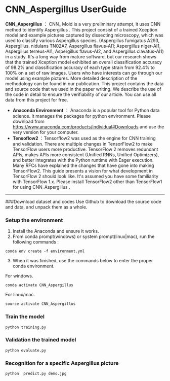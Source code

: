 # CNN_Aspergillus UserGuide

**CNN_Aspergillus** ：
 CNN_ Mold is a very preliminary attempt,  it uses CNN method to identify Aspergillus .
This project consist of a trained Xception model and example pictures captured by dissecting microscopy, which was used to classify various Aspergillus species. (Aspergillus fumigatus A293, Aspergillus. nidulans TN02A7, Aspergillus flavus-AI1; Aspergillus niger-AI1, Aspergillus terreus-AI1, Aspergillus flavus-AI2, and Aspergillus clavatus-AI1) in a study. 
It's a long way from mature software, but our research shows that the trained Xception model exhibited an overall classification accuracy of 98.2% and classification accuracy of each type strain from 92.4% to 100% on a set of raw images. Users who have interests can go through our model using example pictures. More detailed description of the methodology can be found in our publication.
This project contains the data and source code that we used in the paper writing. We describe the use of the code in detail to ensure the verifiability of our article.
You can use all data from this project for free.
- **Anaconda Environment** ：
 Anaconda is a popular tool for Python data science. It manages the packages for python environment.
 Please download from https://www.anaconda.com/products/individual#Downloads and use the very version for your computer. 
- **Tensoflow2** ：Tensorflow2 was used as the engine for CNN training and validation. 
There are multiple changes in TensorFlow2 to make TensorFlow users more productive. TensorFlow 2 removes redundant APIs, makes APIs more consistent (Unified RNNs, Unified Optimizers), and better integrates with the Python runtime with Eager execution.
Many RFCs have explained the changes that have gone into making TensorFlow2. This guide presents a vision for what development in TensorFlow 2 should look like. It's assumed you have some familiarity with TensorFlow 1.x.
Please install TensorFlow2 other than TensorFlow1 for using CNN_Aspergillus .

-------------------


###Download dataset and codes
Use Github to download the source code and data,  and unpack them as a whole.

### Setup the environment
1. Install the Anaconda and ensure it works.
2. From conda prompt(windows)  or system prompt(linux|mac), run the following commands :
```
conda env create -f environment.yml
```
3. When it was finished,  use the commands below to enter the proper conda environment.

For windows.
```
conda activate CNN_Aspergillus 
```
For linux/mac.
```
source activate CNN_Aspergillus 
```
### Train the model
```
python training.py

```
### Validation the trained model
``` 
python evaluate.py

```

### Recognition for a specific Aspergillus  picture
``` 
python  predict.py demo.jpg
```

###
